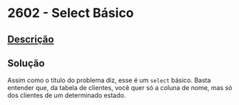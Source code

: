 # 2602 - Select Básico

## [Descrição](https://www.beecrowd.com.br/judge/pt/problems/view/2602)

## Solução

Assim como o título do problema diz, esse é um `select` básico. Basta entender que, da tabela de clientes, você quer só a coluna de nome, mas só dos clientes de um determinado estado.